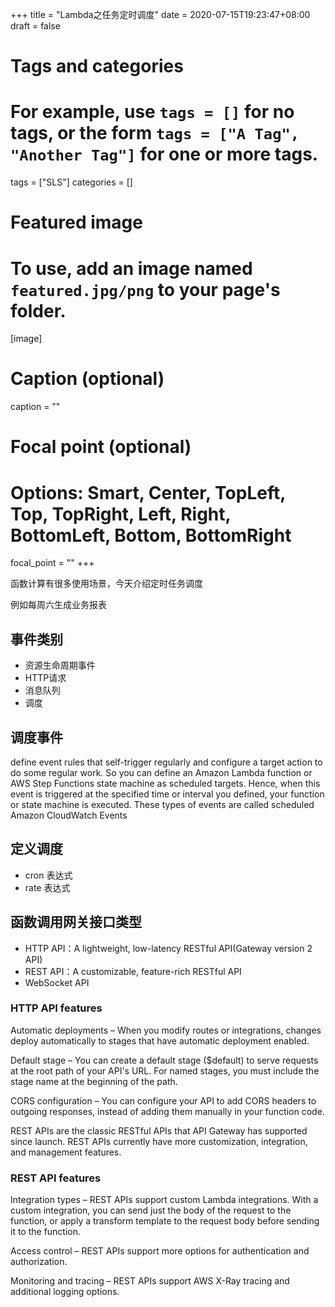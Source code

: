+++
title = "Lambda之任务定时调度"
date = 2020-07-15T19:23:47+08:00
draft = false

# Tags and categories
# For example, use `tags = []` for no tags, or the form `tags = ["A Tag", "Another Tag"]` for one or more tags.
tags = ["SLS"]
categories = []

# Featured image
# To use, add an image named `featured.jpg/png` to your page's folder. 
[image]
  # Caption (optional)
  caption = ""

  # Focal point (optional)
  # Options: Smart, Center, TopLeft, Top, TopRight, Left, Right, BottomLeft, Bottom, BottomRight
  focal_point = ""
+++


函数计算有很多使用场景，今天介绍定时任务调度

例如每周六生成业务报表

## 事件类别

- 资源生命周期事件
- HTTP请求
- 消息队列
- 调度

## 调度事件

define event rules that self-trigger regularly and configure a target action to do some regular work. So you can define an Amazon Lambda function or AWS Step Functions state machine as scheduled targets. Hence, when this event is triggered at the specified time or interval you defined, your function or state machine is executed. These types of events are called scheduled Amazon CloudWatch Events

## 定义调度

- cron 表达式
- rate 表达式

## 函数调用网关接口类型

- HTTP API：A lightweight, low-latency RESTful API(Gateway version 2 API)
- REST API：A customizable, feature-rich RESTful API
- WebSocket API 

### HTTP API features

Automatic deployments – When you modify routes or integrations, changes deploy automatically to stages that have automatic deployment enabled.

Default stage – You can create a default stage ($default) to serve requests at the root path of your API's URL. For named stages, you must include the stage name at the beginning of the path.

CORS configuration – You can configure your API to add CORS headers to outgoing responses, instead of adding them manually in your function code.

REST APIs are the classic RESTful APIs that API Gateway has supported since launch. REST APIs currently have more customization, integration, and management features.

### REST API features

Integration types – REST APIs support custom Lambda integrations. With a custom integration, you can send just the body of the request to the function, or apply a transform template to the request body before sending it to the function.

Access control – REST APIs support more options for authentication and authorization.

Monitoring and tracing – REST APIs support AWS X-Ray tracing and additional logging options.